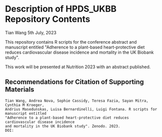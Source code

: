 Description of HPDS_UKBB Repository Contents
================
Tian Wang
5th July, 2023

This repository contains R scripts for the conference abstract and manuscript 
entitled "Adherence to a plant-based heart-protective diet reduces cardiovascular 
disease incidence and mortality in the UK Biobank study".

This work will be presented at Nutrition 2023 with an abstract published.

## Recommendations for Citation of Supporting Materials

    Tian Wang, Andrea Nova, Sophie Cassidy, Teresa Fazia, Sayan Mitra, Cynthia M Kroeger, 
    Andrius Masedunskas, Luisa Bernardinelli, Luigi Fontana. R scripts for manuscript entitled 
    "Adherence to a plant-based heart-protective diet reduces cardiovascular disease incidence 
    and mortality in the UK Biobank study". Zenodo. 2023. 
    DOI: 
    

